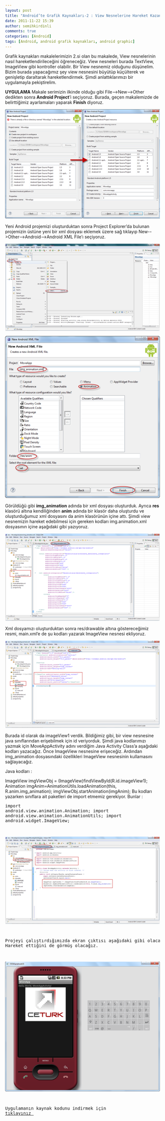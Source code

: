 ```yaml
---
layout: post
title: "Android’te Grafik Kaynakları-2 : View Nesnelerine Hareket Kazandırmak"
date: 2011-11-22 15:39
author: semihkirdinli
comments: true
categories: [Android]
tags: [Android, android grafik kaynakları, android graphic]
---
```

Grafik kaynakları makalelerimizin 2.si olan bu makalede, View nesnelerinin nasıl hareketlendirileceğini öğreneceğiz. View nesneleri burada TextView, ImageView gibi kontroller olabilir. Bir View nesnemiz olduğunu düşünelim. Bizim burada yapacağımız şey view nesnesini büyütüp küçülterek ve genişletip daraltarak hareketlendirmek. Şimdi anlattıklarımızı bir uygulamayla pekiştirelim.

**UYGULAMA**
Makale serimizin ilkinde olduğu gibi File--&gt;New--&gt;Other dedikten sonra **Android Project**’i seçiyoruz. Burada, geçen makalemizde de belirttiğimiz ayarlamaları yaparak **Finish** diyoruz.

![](/images/jekyll/1-file_new.png)

Yeni Android projemizi oluşturduktan sonra Project Explorer’da bulunan projemizin üstüne yeni bir xml dosyası eklemek üzere sağ tıklayıp New--&gt;Other--&gt;Android--&gt;Android XML File’ı seçiyoruz.

![](/images/jekyll/2-package_explorer.png)

![](/images/jekyll/3-new_android_xml_file.png)

Görüldüğü gibi **img_animation** adında bir xml dosyası oluşturduk. Ayrıca **res** klasörü altına kendiliğinden **anim** adında bir klasör daha oluşturdu ve oluşturduğumuz xml dosyasını da anim klasörünün içine attı. Şimdi view nesnemizin hareket edebilmesi için gereken kodları img.animation.xml dosyasının içine aşağıdaki gibi yazıyoruz.

![](/images/jekyll/4-img_animation.png)

Xml dosyamızı oluşturduktan sonra res/drawable altına göstereceğimiz resmi, main.xml’e de şu kodları yazarak ImageView nesnesi ekliyoruz.

![](/images/jekyll/5-main_xml.png)

Burada id olarak da imageView1 verdik. Bildiğimiz gibi, bir view nesnesine java sınıflarından erişebilmek için id veriyorduk. Şimdi java kodlarımızı yazmak için MoveAppActivity adını verdiğim Java Activity Class’a aşağıdaki kodları yazacağız. Önce ImageView nesnesine erişeceğiz. Ardından img_animation dosyasındaki özellikleri ImageView nesnesinin kullamasını sağlayacağız.

Java kodları :

ImageView imgViewObj = (ImageView)findViewById(R.id.imageView1);
            Animation imgAnim=AnimationUtils.loadAnimation(this, R.anim.img_animation);
            imgViewObj.startAnimation(imgAnim);</pre>
    Bu kodları yazarken sınıflara ait paketleri de import etmemiz gerekiyor. Bunlar :
    <pre class="brush: java">import android.view.animation.Animation;
    import android.view.animation.AnimationUtils;
    import android.widget.ImageView;

![](/images/jekyll/6-javaactivity.png)

Projeyi çalıştırdığımızda ekran çıktısı aşağıdaki gibi olacak. Hareket ettiğini de görmüş olacağız.

![](/images/jekyll/7-cikti.png)

Uygulamanın kaynak kodunu indirmek için [ tıklayınız ](http://www.ceturk.com/dosyalar/ornekler/android-move-app.zip)

